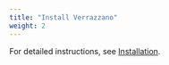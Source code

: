 ```yaml
---
title: "Install Verrazzano"
weight: 2
---
```


For detailed instructions, see [Installation](https://github.com/verrazzano/verrazzano/blob/master/install/README.md).
